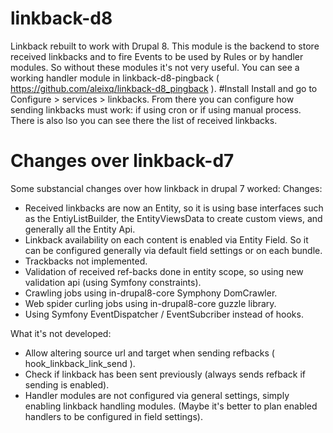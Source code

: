 # linkback-d8
Linkback rebuilt to work with Drupal 8.
This module is the backend to store received linkbacks and to fire Events to be used by Rules or by handler modules.
So without these modules it's not very useful. You can see a working handler module in linkback-d8-pingback ( https://github.com/aleixq/linkback-d8_pingback ).
#Install
Install and go to Configure > services > linkbacks. From there you can configure how sending linkbacks must work: if using cron or if using manual process. There is also lso you can see there the list of received linkbacks.
# Changes over linkback-d7
Some substancial changes over how linkback in drupal 7 worked:
Changes:
  - Received linkbacks are now an Entity, so it is using base interfaces such as the EntiyListBuilder, the EntityViewsData to create custom views, and generally all the Entity Api.
  - Linkback availability on each content is enabled via Entity Field. So it can be configured generally via default field settings or on each bundle.
  - Trackbacks not implemented.
  - Validation of received ref-backs done in entity scope, so using new validation api (using Symfony constraints).
  - Crawling jobs using in-drupal8-core Symphony DomCrawler.
  - Web spider curling jobs using in-drupal8-core guzzle library.
  - Using Symfony EventDispatcher / EventSubcriber instead of hooks.
  
  What it's not developed:
  - Allow altering source url and target when sending refbacks ( hook_linkback_link_send ).
  - Check if linkback has been sent previously (always sends refback if sending is enabled).
  - Handler modules are not configured via general settings, simply enabling linkback handling modules. (Maybe it's better to plan enabled handlers to be configured in field settings).
  
  
